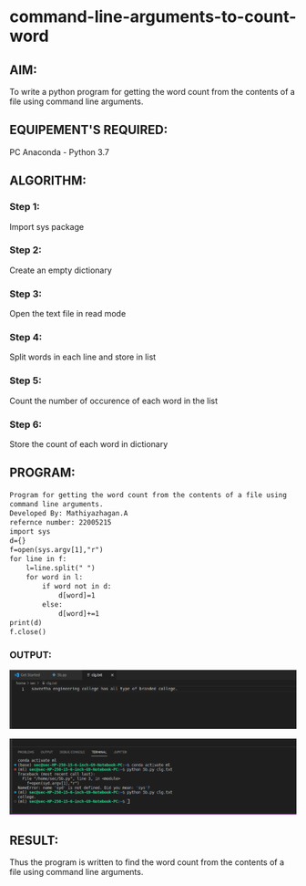 # command-line-arguments-to-count-word
## AIM:
To write a python program for getting the word count from the contents of a file using command line arguments.
## EQUIPEMENT'S REQUIRED: 
PC
Anaconda - Python 3.7
## ALGORITHM: 
### Step 1:

Import sys package


### Step 2: 

Create an empty dictionary
 
### Step 3: 

Open the text file in read mode

### Step 4:  

Split words in each line and store in list

### Step 5: 

Count the number of occurence of each word in the list



### Step 6: 

Store the count of each word in dictionary



## PROGRAM:

```
Program for getting the word count from the contents of a file using command line arguments.
Developed By: Mathiyazhagan.A
refernce number: 22005215
import sys
d={}
f=open(sys.argv[1],"r")
for line in f:
    l=line.split(" ")
    for word in l:
        if word not in d:
            d[word]=1
        else:
            d[word]+=1
print(d)
f.close()
```
### OUTPUT:
![](./5B.png)


![](./5b.png)

## RESULT:
Thus the program is written to find the word count from the contents of a file using command line arguments.
